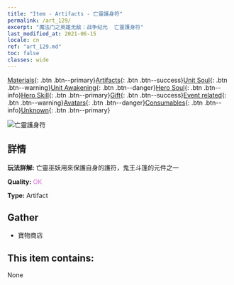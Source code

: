 ```yaml
---
title: "Item - Artifacts - 亡靈護身符"
permalink: /art_129/
excerpt: "魔法门之英雄无敌：战争纪元  亡靈護身符"
last_modified_at: 2021-06-15
locale: cn
ref: "art_129.md"
toc: false
classes: wide
---
```

 [Materials](/ItemsCN/){: .btn .btn--primary}[Artifacts](/ItemsCN/Artifacts/){: .btn .btn--success}[Unit Soul](/ItemsCN/UnitSoul/){: .btn .btn--warning}[Unit Awakening](/ItemsCN/UnitAwakening/){: .btn .btn--danger}[Hero Soul](/ItemsCN/HeroSoul/){: .btn .btn--info}[Hero Skill](/ItemsCN/HeroSkill/){: .btn .btn--primary}[Gift](/ItemsCN/Gift/){: .btn .btn--success}[Event related](/ItemsCN/Events/){: .btn .btn--warning}[Avatars](/ItemsCN/Avatars/){: .btn .btn--danger}[Consumables](/ItemsCN/Consumables/){: .btn .btn--info}[Unknown](/ItemsCN/Unknown/){: .btn .btn--primary}

 ![亡靈護身符](/images/t/artifact_40321.png)

## 詳情
 **玩法詳解:** 亡靈巫妖用來保護自身的護符，鬼王斗篷的元件之一

 **Quality:** <span style="color: #DA70D6">OK</span>

 **Type:** Artifact

## Gather

*    寶物商店 

## This item contains:

  None

